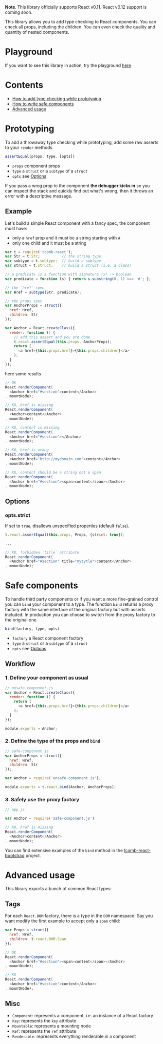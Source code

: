 **Note**. This library officially supports React v0.11. React v0.12 support is coming soon.

This library allows you to add type checking to React components. You can check all props, including the children. You can even check the quality and quantity of nested components.

# Playground

If you want to see this library in action, try the playground [here](https://gcanti.github.io/resources/tcomb-react-bootstrap/playground/playground.html)

# Contents

- [How to add type checking while prototyping](#prototyping)
- [How to write safe components](#safe-components)
- [Advanced usage](#advanced-usage)

# Prototyping

To add a throwaway type checking while prototyping, add some raw asserts to your `render` methods.

```js
assertEqual(props, type, [opts])
```
- `props` component props
- `type` a `struct` or a `subtype` of a `struct`
- `opts` see [Options](#options)

If you pass a wrog prop to the component **the debugger kicks in** so you can inspect the stack and quickly find out what's wrong, then it throws an error with a descriptive message.

## Example

Let's build a simple React component with a fancy spec, the component must have:

- only a `href` prop and it must be a string starting with `#`
- only one child and it must be a string

```js
var t = require('tcomb-react');
var Str = t.Str;          // the string type
var subtype = t.subtype;  // build a subtype
var struct = t.struct;    // build a struct (i.e. a class)

// a predicate is a function with signature (x) -> boolean
var predicate = function (s) { return s.substring(0, 1) === '#'; };

// the `href` spec
var Href = subtype(Str, predicate);

// the props spec
var AnchorProps = struct({
  href: Href,
  children: Str
});

var Anchor = React.createClass({
  render: function () {
    // add this assert and you are done
    t.react.assertEqual(this.props, AnchorProps);
    return (
      <a href={this.props.href}>{this.props.children}</a>
    );
  }
});
```

here some results

```js
// OK
React.renderComponent(
  <Anchor href="#section">content</Anchor>
, mountNode);

// KO, href is missing
React.renderComponent(
  <Anchor>content</Anchor>
, mountNode);

// KO, content is missing
React.renderComponent(
  <Anchor href="#section"></Anchor>
, mountNode);

// KO, href is wrong
React.renderComponent(
  <Anchor href="http://mydomain.com">content</Anchor>
, mountNode);

// KO, content should be a string not a span
React.renderComponent(
  <Anchor href="#section"><span>content</span></Anchor>
, mountNode);
```

## Options

### opts.strict

If set to `true`, disallows unspecified properties (default `false`).

```js
t.react.assertEqual(this.props, Props, {strict: true});

...

// KO, forbidden `title` attribute
React.renderComponent(
  <Anchor href="#section" title="mytytle">content</Anchor>
, mountNode);
```

# Safe components

To handle third party components or if you want a more fine-grained control you can `bind` your component to a type.
The function `bind` returns a proxy factory with the same interface of the original factory but with asserts included.
In production you can choose to switch from the proxy factory to the original one.

```js
bind(factory, type, opts)
```

- `factory` a React component factory
- `type` a `struct` or a `subtype` of a `struct`
- `opts` see [Options](#options)

## Workflow

### 1. Define your component as usual

```js
// unsafe-component.js
var Anchor = React.createClass({
  render: function () {
    return (
      <a href={this.props.href}>{this.props.children}</a>
    );
  }
});

module.exports = Anchor;
```

### 2. Define the type of the props and `bind`

```js
// safe-component.js
var AnchorProps = struct({
  href: Href,
  children: Str
});

var Anchor = require('unsafe-component.js');

module.exports = t.react.bind(Anchor, AnchorProps);
```

### 3. Safely use the proxy factory

```js
// app.js

var Anchor = require('safe-component.js')

// KO, href is missing
React.renderComponent(
  <Anchor>content</Anchor>
, mountNode);
```

You can find extensive examples of the `bind` method in the [tcomb-react-bootstrap](https://github.com/gcanti/tcomb-react-bootstrap) project.

# Advanced usage

This library exports a bunch of common React types:

## Tags

For each `React.DOM` factory, there is a type in the `DOM` namespace.
Say you want modify the first example to accept only a `span` child:

```js
var Props = struct({
  href: Href,
  children: t.react.DOM.Span
});

// OK
React.renderComponent(
  <Anchor href="#section"><span>content</span></Anchor>
, mountNode);

// KO
React.renderComponent(
  <Anchor href="#section">content</Anchor>
, mountNode);
```

## Misc

- `Component`: represents a component, i.e. an instance of a React factory
- `Key`: represents the `key` attribute
- `Mountable`: represents a mounting node
- `Ref`: represents the `ref` attribute
- `Renderable`: represents everything renderable in a component
